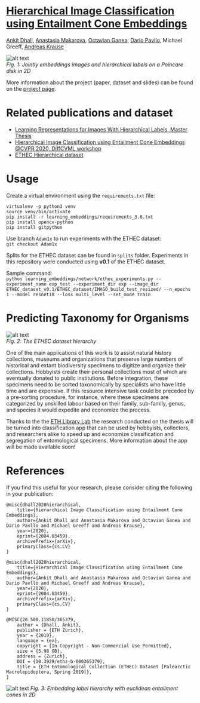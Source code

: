 # [Hierarchical Image Classification using Entailment Cone Embeddings](https://ankitdhall.github.io/project/learning-representations-for-images-with-hierarchical-labels/)
<a href="https://ankitdhall.github.io" target="_blank">Ankit Dhall</a>, <a href="https://las.inf.ethz.ch/people/anastasia-makarova" target="_blank">Anastasia Makarova</a>, <a href="https://people.csail.mit.edu/oct/" target="_blank">Octavian Ganea</a>, <a href="http://da.inf.ethz.ch/people/DarioPavllo/" target="_blank">Dario Pavllo</a>, Michael Greeff, <a href="https://las.inf.ethz.ch/krausea" target="_blank">Andreas Krause</a>

![alt text](https://ankitdhall.github.io/publication/learning-representations-for-images-with-hierarchical-labels/featured_huc45c56e50f3be3419f4018ba4fe72357_373657_720x0_resize_lanczos_2.png "Jointly embeddings images and hierarchical labels on a Poincare disk in 2D")  
*Fig. 1: Jointly embeddings images and hierarchical labels on a Poincare disk in 2D*

More information about the project (paper, dataset and slides) can be found on the [project page](https://ankitdhall.github.io/project/learning-representations-for-images-with-hierarchical-labels/).

# Related publications and dataset
- [Learning Representations for Images With Hierarchical Labels, Master Thesis](https://arxiv.org/abs/2004.00909)
- [Hierarchical Image Classification using Entailment Cone Embeddings @CVPR 2020, DiffCVML workshop](https://arxiv.org/abs/2004.03459)
- [ETHEC Hierarchical dataset](https://www.researchcollection.ethz.ch/handle/20.500.11850/365379)

# Usage
Create a virtual environment using the `requirements.txt` file:
```
virtualenv -p python3 venv
source venv/bin/activate
pip install -r learning_embeddings/requirements_3.6.txt
pip install opencv-python
pip install gitpython
```  

Use branch `Adam1x` to run experiments with the ETHEC dataset:  
`git checkout Adam1x`  

Splits for the ETHEC dataset can be found in `splits` folder. Experiments in this repository were conducted using **v0.1** of the ETHEC dataset.  

Sample command:  
`python learning_embeddings/network/ethec_experiments.py --experiment_name exp_test --experiment_dir exp --image_dir ETHEC_dataset_v0.1/ETHEC_dataset/IMAGO_build_test_resized/ --n_epochs 1 --model resnet18 --loss multi_level --set_mode train`

# Predicting Taxonomy for Organisms

![alt text](https://ankitdhall.github.io/project/learning-representations-for-images-with-hierarchical-labels/featured_hu84feb2bf561f49e98504fe25e8752a1b_2231317_720x0_resize_lanczos_2.png "The ETHEC dataset hierarchy")  
*Fig. 2: The ETHEC dataset hierarchy*

One of the main applications of this work is to assist natural history collections, museums and organizations that preserve large numbers of historical and extant biodiversity specimens to digitize and organize their collections. Hobbyists create their personal collections most of which are eventually donated to public institutions. Before integration, these specimens need to be sorted taxonomically by specialists who have little time and are expensive. If this resource intensive task could be preceded by a pre-sorting procedure, for instance, where these specimens are categorized by unskilled labour based on their family, sub-family, genus, and species it would expedite and economize the process.

Thanks to the the [ETH Library Lab](https://www.librarylab.ethz.ch/) the research conducted on the thesis will be turned into classification app that can be used by hobbyists, collectors, and researchers alike to speed up and economize classification and segregation of entomological specimens. More information about the app will be made available soon!

# References
If you find this useful for your research, please consider citing the following in your publication:
```
@misc{dhall2020hierarchical,
    title={Hierarchical Image Classification using Entailment Cone Embeddings},
    author={Ankit Dhall and Anastasia Makarova and Octavian Ganea and Dario Pavllo and Michael Greeff and Andreas Krause},
    year={2020},
    eprint={2004.03459},
    archivePrefix={arXiv},
    primaryClass={cs.CV}
}

@misc{dhall2020hierarchical,
    title={Hierarchical Image Classification using Entailment Cone Embeddings},
    author={Ankit Dhall and Anastasia Makarova and Octavian Ganea and Dario Pavllo and Michael Greeff and Andreas Krause},
    year={2020},
    eprint={2004.03459},
    archivePrefix={arXiv},
    primaryClass={cs.CV}
}

@MISC{20.500.11850/365379,
	author = {Dhall, Ankit},
	publisher = {ETH Zurich},
	year = {2019},
	language = {en},
	copyright = {In Copyright - Non-Commercial Use Permitted},
	size = {5.98 GB},
	address = {Zurich},
	DOI = {10.3929/ethz-b-000365379},
	title = {ETH Entomological Collection (ETHEC) Dataset [Palearctic Macrolepidoptera, Spring 2019]},
}

```

![alt text](https://ankitdhall.github.io/project/learning-representations-for-images-with-hierarchical-labels/ec_2d_labels.png "Embedding label hierarchy with euclidean entailment cones in 2D")
*Fig. 3: Embedding label hierarchy with euclidean entailment cones in 2D*

